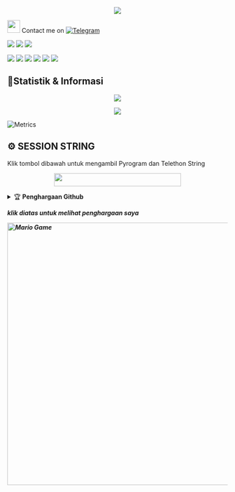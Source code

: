 
<p align="center">
  <img src="https://telegra.ph/file/866ac8f5646d1e641352c.jpg">
</p>

<img src="https://github.com/TheDudeThatCode/TheDudeThatCode/blob/master/Assets/Hi.gif" width="29px"> Contact me on [![Telegram](https://img.shields.io/badge/telegram-1b77FF.svg?style=for-the-badge&logo=telegram)](https://t.me/xskull7)

<p>
    <a href="https://darkskull7.blogspot.com" target="blank"><img src="https://img.icons8.com/nolan/80/domain.png" /></a>
    <a href="https://facebook.com/dimas.as8" target="blank"><img src="https://img.icons8.com/nolan/80/facebook-new.png" /></a>
    <a href="https://instagram.com/dimassrmdani" target="blank"><img src="https://img.icons8.com/nolan/80/instagram-new.png" /></a>
   
</p>

<p>
    <img src="https://img.shields.io/badge/OS-Linux-blue?&logo=Linux" />
    <img src="https://img.shields.io/badge/OS-Windows-blue?&logo=Windows" />
    <img src="https://img.shields.io/badge/IDE-Xcode-blue?&logo=xcode" />
    <img src="https://img.shields.io/badge/Text%20Editor-Visual%20Studio%20Code-blue?&logo=visual%20studio%20code&logoColor=blue" />
    <img src="https://img.shields.io/badge/Sublime%20Text-gray?&logo=Sublime-Text" />
    <img src="https://komarev.com/ghpvc/?username=DarkSkull777&color=blue&style=flat-square&label=Manusia" />
</p>

## 📌Statistik & Informasi
<p align="center"><a href="https://github.com/DarkSkull777"><img src="https://github-readme-stats.vercel.app/api?username=DarkSkull777&show_icons=true&theme=radical"></a></p>

<p align="center"><a href="https://github.com/DarkSkull777"><img src="https://github-readme-stats.vercel.app/api/top-langs/?username=DarkSkull777&theme=radical&layout=compact"></a></p> 

![Metrics](https://metrics.lecoq.io/DarkSkull777?template=classic&repositories.forks=true&languages=1&languages.colors=github&languages.threshold=0%25&config.timezone=Asia%2FJakarta)

## ⚙️ SESSION STRING
Klik tombol dibawah untuk mengambil Pyrogram dan Telethon String
<p align="center"><a href="https://replit.com/@DarkSkull777/GenerateStringSession"><img src="https://img.shields.io/badge/DAPATKAN-STRING-blue?style=plastic&logo=replit&logoColor=yellow"width="290" height="30" /></a></p>

<details>
    <summary>&#127942 <b>Penghargaan Github</b></summary><br/>

![Github Trophy](https://github-profile-trophy.vercel.app/?username=phaticusthiccy)

</details>

<p><b><i><t>klik diatas untuk melihat penghargaan saya</p>

<img src="https://github.com/TheDudeThatCode/TheDudeThatCode/blob/master/Assets/Mario_Gameplay.gif" alt="Mario Game" width="600" />
